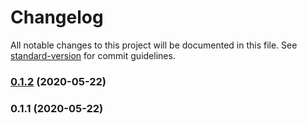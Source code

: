 # Changelog

All notable changes to this project will be documented in this file. See [standard-version](https://github.com/conventional-changelog/standard-version) for commit guidelines.

### [0.1.2](https://github.com/VirtuaBoza/mafingo/compare/v0.1.1...v0.1.2) (2020-05-22)

### 0.1.1 (2020-05-22)
